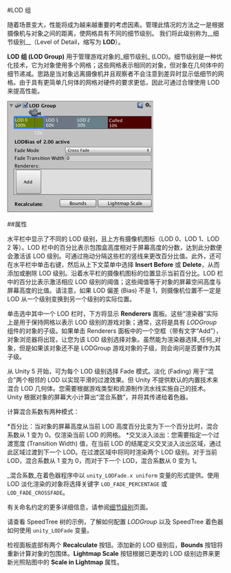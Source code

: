 #LOD 组

随着场景变大，性能将成为越来越重要的考虑因素。管理此情况的方法之一是根据摄像机与对象之间的距离，使网格具有不同的细节级别。
我们将此级别称为__细节级别__（Level of Detail，缩写为 __LOD__）。

__LOD 组 (LOD Group)__ 用于管理游戏对象的_细节级别_ (LOD)。细节级别是一种优化技术，它为对象使用多个网格；这些网格表示相同的对象，但对象在几何体中的细节递减。思路是当对象远离摄像机并且观察者不会注意到差异时显示低细节的网格。由于具有更简单几何体的网格对硬件的要求更低，因此可通过合理使用 LOD 来提高性能。

![_LOD Group_ 检视面板](../uploads/Main/InspectorLODGroup.png)

##属性

水平栏中显示了不同的 LOD 级别，且上方有摄像机图标（LOD 0、LOD 1、LOD 2 等）。LOD 栏中的百分比表示包围盒高度相对于屏幕高度的分数，达到此分数便会激活该 LOD 级别。可通过拖动分隔这些栏的竖线来更改百分比值。此外，还可在水平栏中单击右键，然后从上下文菜单中选择 __Insert Before__ 或 __Delete__，从而添加或删除 LOD 级别。沿着水平栏的摄像机图标的位置显示当前百分比。LOD 栏中的百分比表示激活相应 LOD 级别的阈值；这些阈值等于对象的屏幕空间高度与屏幕高度的比值。请注意，如果 LOD 偏差 (Bias) 不是 1，则摄像机位置不一定是 LOD 从一个级别变换到另一个级别的实际位置。

单击选中其中一个 LOD 栏时，下方将显示 __Renderers__ 面板。这些“渲染器”实际上是用于保持网格以表示 LOD 级别的游戏对象；通常，这将是具有 _LODGroup_ 组件的对象的子级。如果单击 Renderers 面板中的一个空框（带有文字“Add”），对象浏览器将出现，让您为该 LOD 级别选择对象。虽然能为渲染器选择_任何_对象，但是如果该对象还不是 LODGroup 游戏对象的子级，则会询问是否要作为其子级。

从 Unity 5 开始，可为每个 LOD 级别选择 Fade 模式。淡化 (Fading) 用于“混合”两个相邻的 LOD 以实现平滑的过渡效果。但 Unity 不提供默认的内置技术来混合 LOD 几何体。您需要根据游戏类型和资源制作流水线实施自己的技术。Unity 根据对象的屏幕大小计算出“混合系数”，并将其传递给着色器。

计算混合系数有两种模式：

*百分比：当对象的屏幕高度从当前 LOD 高度百分比变为下一个百分比时，混合系数从 1 变为 0。仅渲染当前 LOD 的网格。
*交叉淡入淡出：您需要指定一个过渡宽度 (Transition Width) 值，在当前 LOD 的结尾定义交叉淡入淡出区域，通过此区域过渡到下一个 LOD。在过渡区域中将同时渲染两个 LOD 级别。对于当前 LOD，混合系数从 1 变为 0，而对于下一个 LOD，混合系数从 0 变为 1。

_混合系数_在着色器程序中以 `unity_LODFade.x uniform` 变量的形式提供。使用 LOD 淡化渲染的对象将选择关键字 `LOD_FADE_PERCENTAGE` 或 `LOD_FADE_CROSSFADE`。

有关命名约定的更多详细信息，请参阅[细节级别](LevelOfDetail.html)页面。

请查看 SpeedTree 树的示例，了解如何配置 _LODGroup_ 以及 SpeedTree 着色器如何使用 `unity_LODFade` 变量。

检视面板底部有两个 __Recalculate__ 按钮。添加新的 LOD 级别后，__Bounds__ 按钮将重新计算对象的包围体。__Lightmap Scale__ 按钮根据已更改的 LOD 级别边界来更新光照贴图中的 __Scale in Lightmap__ 属性。
